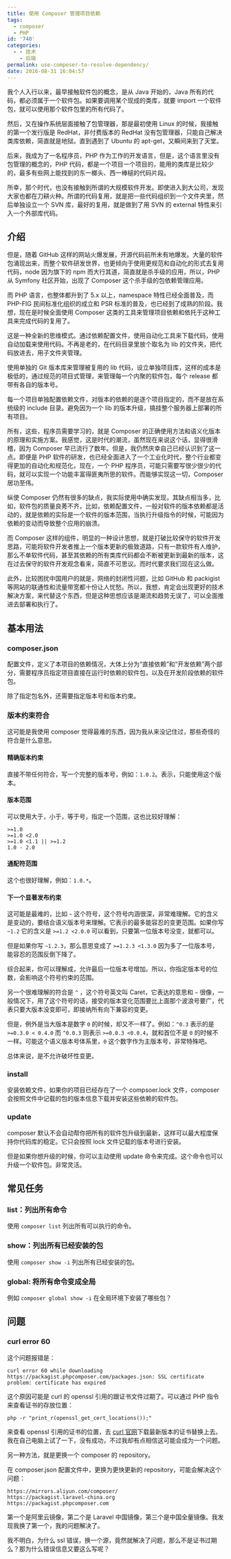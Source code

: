```yaml
---
title: 使用 Composer 管理项目依赖
tags:
  - composer
  - PHP
id: '740'
categories:
  - - 技术
    - 后端
permalink: use-composer-to-resolve-dependency/
date: 2016-08-31 16:04:57
---
```


我个人入行以来，最早接触软件包的概念，是从 Java 开始的，Java 所有的代码，都必须属于一个软件包。如果要调用某个现成的类库，就要 import 一个软件包，就可以使用那个软件包里的所有代码了。

然后，又在操作系统层面接触了包管理器，那是最初使用 Linux 的时候，我接触的第一个发行版是 RedHat，非付费版本的 RedHat 没有包管理器，只能自己解决类库依赖，简直就是地狱。直到遇到了 Ubuntu 的 apt-get，又瞬间来到了天堂。

<!-- more -->

后来，我成为了一名程序员，PHP 作为工作的开发语言，但是，这个语言里没有包管理的概念的，PHP 代码，都是一个项目一个项目的，能用的类库是比较少的，最多有些网上能找到的东一榔头、西一棒槌的代码片段。

所幸，那个时代，也没有接触到所谓的大规模软件开发。即使进入到大公司，发现大家也都在刀耕火种。所谓的代码复用，就是把一些代码组织到一个文件夹里，然后单独设立一个 SVN 库，最好的复用，就是做到了用 SVN 的 external 特性来引入一个外部库代码。

## 介绍

但是，随着 GitHub 这样的网站火爆发展，开源代码前所未有地爆发。大量的软件包涌现出来，而整个软件研发世界，也更倾向于使用更规范和自动化的形式去复用代码，node 因为旗下的 npm 而大行其道，简直就是杀手级的应用，所以，PHP 从 Symfony 社区开始，出现了 Composer 这个杀手级的包依赖管理应用。

而 PHP 语言，也整体都升到了 5.x 以上，namespace 特性已经全面普及，而 PHP-FIG 民间标准化组织的成立和 PSR 标准的普及，也已经到了成熟的阶段。我想，现在是时候全面使用 Composer 这类的工具来管理项目依赖和依托于这种工具来完成代码的复用了。

这是一种全新的思维模式。通过依赖配置文件，使用自动化工具来下载代码，使用自动加载来使用代码。不再是老的，在代码目录里放个取名为 lib 的文件夹，把代码放进去，用子文件夹管理。

使用单独的 Git 版本库来管理被复用的 lib 代码，设立单独项目库，这样的成本是极低的，通过规范的项目式管理，来管理每一个内聚的软件包，每个 release 都带有各自的版本号。

每一个项目单独配置依赖文件，对版本的依赖的是逐个项目指定的，而不是放在系统级的 include 目录。避免因为一个 lib 的版本升级，搞挂整个服务器上部署的所有项目。

所有，这些，程序员需要学习的，就是 Composer 的正确使用方法和语义化版本的原理和实施方案。我感觉，这是时代的潮流，虽然现在来说这个话，显得很滑稽，因为 Composer 早已流行了数年。但是，我仍然庆幸自己已经认识到了这一点。即便是 PHP 软件的研发，也已经全面进入了一个工业化时代，整个行业都变得更加的自动化和规范化，现在，一个 PHP 程序员，可能只需要写很少很少的代码，就可以实现一个功能丰富得匪夷所思的软件。而能够实现这一切，Composer 居功至伟。

纵使 Composer 仍然有很多的缺点，我实际使用中确实发现，其缺点相当多，比如，软件包的质量良莠不齐，比如，依赖配置文件，一般对软件的版本依赖都是活动的，就是依赖的实际是一个软件的版本范围，当执行升级指令的时候，可能因为依赖的变动而导致整个应用的崩溃。

而 Composer 这样的组件，明显的一种设计思想，就是打破比较保守的软件开发思路，可能将软件开发者推上一个版本更新的极致道路，只有一款软件有人维护，那么不单软件代码，甚至其依赖的所有类库代码都会不断被更新到最新的版本，这在过去保守的软件开发观念看来，简直不可思议。而时代要求我们现在这么做。

此外，比较困扰中国用户的就是，网络的封闭性问题，比如 GitHub 和 packigist 等网站的联通性和流量带宽都十份让人忧愁。所以，我想，肯定会出现更好的技术解决方案，来代替这个东西，但是这种思想应该是潮流和趋势无误了，可以全面推进去部署和执行了。

## 基本用法

### composer.json

配置文件，定义了本项目的依赖情况，大体上分为“直接依赖”和“开发依赖”两个部分，需要程序员指定项目直接在运行时依赖的软件包，以及在开发阶段依赖的软件包。

除了指定包名外，还需要指定版本号和版本约束。

### 版本约束符合

这可能是我使用 composer 觉得最难的东西，因为我从来没记住过，那些奇怪的符合是什么意思。

#### 精确版本约束

直接不带任何符合，写一个完整的版本号，例如：`1.0.2`。表示，只能使用这个版本。

#### 版本范围

可以使用大于，小于，等于号，指定一个范围，这也比较好理解：

```
>=1.0
>=1.0 <2.0
>=1.0 <1.1 || >=1.2
1.0 - 2.0
```
#### 通配符范围

这个也很好理解，例如：`1.0.*`。

#### 下一个显著发布约束

这可能是最难的，比如 `~` 这个符号，这个符号内涵很深，非常难理解。它的含义是变动的，要结合语义版本号来理解。它表示的最多能容忍的变更范围。如果你写 `~1.2` 它的含义是 `>=1.2 <2.0.0` 可以看到，只要第一位版本号没变，就都可以。

但是如果你写 `~1.2.3`，那么意思变成了 `>=1.2.3 <1.3.0` 因为多了一位版本号，能容忍的范围反倒下降了。

综合起来，你可以理解成，允许最后一位版本号增加。所以，你指定版本号的位数，会影响这个符号约束的范围。

另一个很难理解的符合是 `^` ，这个符号英文叫 Caret，它表达的意思和 `~` 很像，一般情况下，用了这个符号的话，接受的版本变化范围要比上面那个波浪号要广，代表只要大版本没变即可，即接纳所有向下兼容的变更。

但是，例外是当大版本是数字 `0` 的时候，却又不一样了。例如：`^0.3` 表示的是 `>=0.3.0 < 0.4.0` 而 `^0.0.3` 则表示 `>=0.0.3 <0.0.4`，就和首位不是 `0` 的时候不一样。可能这个语义版本号体系里，`0` 这个数字作为主版本号，非常特殊吧。

总体来说，是不允许破坏性变更。

### install

安装依赖文件，如果你的项目已经存在了一个 compsoer.lock 文件，composer 会按照文件中记载的包的版本信息下载并安装这些依赖的软件包。

### update

composer 默认不会自动帮你把所有的软件包升级到最新，这样可以最大程度保持你代码库的稳定。它只会按照 lock 文件记载的版本号进行安装。

但是如果你想升级的时候，你可以主动使用 update 命令来完成。这个命令也可以升级一个软件包。非常灵活。

## 常见任务

### list：列出所有命令

使用 `composer list` 列出所有可以执行的命令。

### show：列出所有已经安装的包

使用 `composer show -i` 列出所有已经安装的包。

### global: 将所有命令变成全局

例如 `composer global show -i` 在全局环境下安装了哪些包？

## 问题

### curl error 60

这个问题报错是：

```text
curl error 60 while downloading https://packagist.phpcomposer.com/packages.json: SSL certificate problem: certificate has expired
```
这个原因可能是 curl 的 openssl 引用的跟证书文件过期了。可以通过 PHP 指令来查看证书的存放位置：

```Shell
php -r "print_r(openssl_get_cert_locations());"
```
来查看 openssl 引用的证书的位置，去 [curl 官网](https://curl.se/docs/caextract.html)下载最新版本的证书替换上去。我在自己电脑上试了一下，没有成功，不过我却有点相信这可能会成为一个问题。

另一种方法，就是更换一个 composer 的 repository。

在 composer.json 配置文件中，更换为更快更新的 repository，可能会解决这个问题：

```text
https://mirrors.aliyun.com/composer/
https://packagist.laravel-china.org
https://packagist.phpcomposer.com
```
第一个是阿里云镜像，第二个是 Laravel 中国镜像，第三个是中国全量镜像。我发现我换了第一个，我的问题解决了。

我不明白，为什么 ssl 错误，换一个源，竟然就解决了问题，那么不是证书过期么？那为什么错误信息又要这么写呢？

